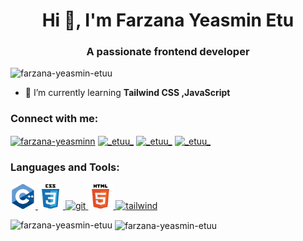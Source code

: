 <h1 align="center">Hi 👋, I'm Farzana Yeasmin Etu</h1>
<h3 align="center">A passionate frontend developer</h3>

<p align="left"> <img src="https://komarev.com/ghpvc/?username=farzana-yeasmin-etuu&label=Profile%20views&color=0e75b6&style=flat" alt="farzana-yeasmin-etuu" /> </p>

- 🌱 I’m currently learning **Tailwind CSS ,JavaScript**

<h3 align="left">Connect with me:</h3>
<p align="left">
<a href="https://linkedin.com/in/farzana-yeasminn" target="blank"><img align="center" src="https://raw.githubusercontent.com/rahuldkjain/github-profile-readme-generator/master/src/images/icons/Social/linked-in-alt.svg" alt="farzana-yeasminn" height="30" width="40" /></a>
<a href="https://www.codechef.com/users/etuu" target="blank"><img align="center" src="https://cdn.jsdelivr.net/npm/simple-icons@3.1.0/icons/codechef.svg" alt="_etuu_" height="30" width="40" /></a>
<a href="https://www.hackerrank.com/_etuu_" target="blank"><img align="center" src="https://raw.githubusercontent.com/rahuldkjain/github-profile-readme-generator/master/src/images/icons/Social/hackerrank.svg" alt="_etuu_" height="30" width="40" /></a>
<a href="https://codeforces.com/profile/_etuu_" target="blank"><img align="center" src="https://raw.githubusercontent.com/rahuldkjain/github-profile-readme-generator/master/src/images/icons/Social/codeforces.svg" alt="_etuu_" height="30" width="40" /></a>
</p>

<h3 align="left">Languages and Tools:</h3>
<p align="left"> <a href="https://www.w3schools.com/cpp/" target="_blank" rel="noreferrer"> <img src="https://raw.githubusercontent.com/devicons/devicon/master/icons/cplusplus/cplusplus-original.svg" alt="cplusplus" width="40" height="40"/> </a> <a href="https://www.w3schools.com/css/" target="_blank" rel="noreferrer"> <img src="https://raw.githubusercontent.com/devicons/devicon/master/icons/css3/css3-original-wordmark.svg" alt="css3" width="40" height="40"/> </a> <a href="https://git-scm.com/" target="_blank" rel="noreferrer"> <img src="https://www.vectorlogo.zone/logos/git-scm/git-scm-icon.svg" alt="git" width="40" height="40"/> </a> <a href="https://www.w3.org/html/" target="_blank" rel="noreferrer"> <img src="https://raw.githubusercontent.com/devicons/devicon/master/icons/html5/html5-original-wordmark.svg" alt="html5" width="40" height="40"/> </a> <a href="https://tailwindcss.com/" target="_blank" rel="noreferrer"> <img src="https://www.vectorlogo.zone/logos/tailwindcss/tailwindcss-icon.svg" alt="tailwind" width="40" height="40"/> </a> </p>

<p><img align="left" src="https://github-readme-stats.vercel.app/api/top-langs?username=farzana-yeasmin-etuu&show_icons=true&locale=en&layout=compact" alt="farzana-yeasmin-etuu" /></p>

<p>&nbsp;<img align="center" src="https://github-readme-stats.vercel.app/api?username=farzana-yeasmin-etuu&show_icons=true&locale=en" alt="farzana-yeasmin-etuu" /></p>


